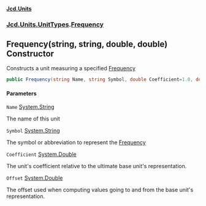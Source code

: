 #### [Jcd.Units](index.md 'index')
### [Jcd.Units.UnitTypes](Jcd.Units.UnitTypes.md 'Jcd.Units.UnitTypes').[Frequency](Jcd.Units.UnitTypes.Frequency.md 'Jcd.Units.UnitTypes.Frequency')

## Frequency(string, string, double, double) Constructor

Constructs a unit measuring a specified [Frequency](Jcd.Units.UnitTypes.Frequency.md 'Jcd.Units.UnitTypes.Frequency')

```csharp
public Frequency(string Name, string Symbol, double Coefficient=1.0, double Offset=0.0);
```
#### Parameters

<a name='Jcd.Units.UnitTypes.Frequency.Frequency(string,string,double,double).Name'></a>

`Name` [System.String](https://docs.microsoft.com/en-us/dotnet/api/System.String 'System.String')

The name of this unit

<a name='Jcd.Units.UnitTypes.Frequency.Frequency(string,string,double,double).Symbol'></a>

`Symbol` [System.String](https://docs.microsoft.com/en-us/dotnet/api/System.String 'System.String')

The symbol or abbreviation to represent the [Frequency](Jcd.Units.UnitTypes.Frequency.md 'Jcd.Units.UnitTypes.Frequency')

<a name='Jcd.Units.UnitTypes.Frequency.Frequency(string,string,double,double).Coefficient'></a>

`Coefficient` [System.Double](https://docs.microsoft.com/en-us/dotnet/api/System.Double 'System.Double')

The unit's coefficient relative to the ultimate base unit's representation.

<a name='Jcd.Units.UnitTypes.Frequency.Frequency(string,string,double,double).Offset'></a>

`Offset` [System.Double](https://docs.microsoft.com/en-us/dotnet/api/System.Double 'System.Double')

The offset used when computing values going to and from the base unit's representation.